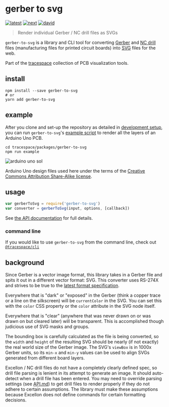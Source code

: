 # gerber to svg

[![latest][gerber-to-svg-latest-badge]][npm]
[![next][gerber-to-svg-next-badge]][npm-next]
[![david][gerber-to-svg-david-badge]][david]

> Render individual Gerber / NC drill files as SVGs

`gerber-to-svg` is a library and CLI tool for converting [Gerber][gerber] and [NC drill][nc-drill] files (manufacturing files for printed circuit boards) into [SVG][svg] files for the web.

Part of the [tracespace][] collection of PCB visualization tools.

[tracespace]: https://github.com/tracespace/tracespace
[npm]: https://www.npmjs.com/package/gerber-to-svg
[npm-next]: https://www.npmjs.com/package/gerber-to-svg/v/next
[david]: https://david-dm.org/tracespace/tracespace?path=packages/gerber-to-svg
[gerber-to-svg-latest-badge]: https://flat.badgen.net/npm/v/gerber-to-svg
[gerber-to-svg-next-badge]: https://flat.badgen.net/npm/v/gerber-to-svg/next
[gerber-to-svg-david-badge]: https://flat.badgen.net/david/dep/tracespace/tracespace/packages/gerber-to-svg
[gerber]: https://en.wikipedia.org/wiki/Gerber_format
[nc-drill]: https://en.wikipedia.org/wiki/Excellon_format
[svg]: https://en.wikipedia.org/wiki/Scalable_Vector_Graphics

## install

```shell
npm install --save gerber-to-svg
# or
yarn add gerber-to-svg
```

## example

After you clone and set-up the repository as detailed in [development setup](../..#development-setup), you can run `gerber-to-svg`'s [example script](./example/index.js) to render all the layers of an Arduino Uno PCB.

```shell
cd tracespace/packages/gerber-to-svg
npm run example
```

![arduino uno sol][sol]

Arduino Uno design files used here under the terms of the [Creative Commons Attribution Share-Alike license](https://www.arduino.cc/en/Main/FAQ).

[sol]: https://unpkg.com/gerber-to-svg@next/example/arduino-uno.sol.svg

## usage

```js
var gerberToSvg = require('gerber-to-svg')
var converter = gerberToSvg(input, options, [callback])
```

See [the API documentation](./API.md) for full details.

### command line

If you would like to use `gerber-to-svg` from the command line, check out [`@tracespace/cli`][tracespace-cli]

[tracespace-cli]: ../cli

## background

Since Gerber is a vector image format, this library takes in a Gerber file and spits it out in a different vector format: SVG. This converter uses RS-274X and strives to be true to the [latest format specification][gerber-spec].

Everywhere that is "dark" or "exposed" in the Gerber (think a copper trace or a line on the silkscreen) will be `currentColor` in the SVG. You can set this with the `color` CSS property or the `color` attribute in the SVG node itself.

Everywhere that is "clear" (anywhere that was never drawn on or was drawn on but cleared later) will be transparent. This is accomplished though judicious use of SVG masks and groups.

The bounding box is carefully calculated as the file is being converted, so the `width` and `height` of the resulting SVG should be nearly (if not exactly) the real world size of the Gerber image. The SVG's `viewBox` is in 1000x Gerber units, so its `min-x` and `min-y` values can be used to align SVGs generated from different board layers.

Excellon / NC drill files do not have a completely clearly defined spec, so drill file parsing is lenient in its attempt to generate an image. It should auto-detect when a drill file has been entered. You may need to override parsing settings (see [API.md](./API.md)) to get drill files to render properly if they do not adhere to certain assumptions. The library must make these assumptions because Excellon does not define commands for certain formatting decisions.

[gerber-spec]: http://www.ucamco.com/downloads
